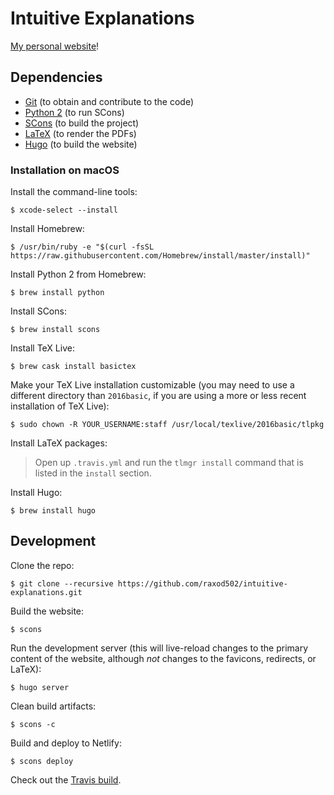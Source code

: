 # Intuitive Explanations

[My personal website][ie]!

## Dependencies

* [Git](https://git-scm.com/) (to obtain and contribute to the code)
* [Python 2](https://www.python.org/) (to run SCons)
* [SCons](http://scons.org/) (to build the project)
* [LaTeX](https://www.latex-project.org/) (to render the PDFs)
* [Hugo](https://gohugo.io/) (to build the website)

### Installation on macOS

Install the command-line tools:

    $ xcode-select --install

Install Homebrew:

    $ /usr/bin/ruby -e "$(curl -fsSL https://raw.githubusercontent.com/Homebrew/install/master/install)"

Install Python 2 from Homebrew:

    $ brew install python

Install SCons:

    $ brew install scons

Install TeX Live:

    $ brew cask install basictex

Make your TeX Live installation customizable (you may need to use a
different directory than `2016basic`, if you are using a more or less
recent installation of TeX Live):

    $ sudo chown -R YOUR_USERNAME:staff /usr/local/texlive/2016basic/tlpkg

Install LaTeX packages:

> Open up `.travis.yml` and run the `tlmgr install` command that is
> listed in the `install` section.

Install Hugo:

    $ brew install hugo

## Development

Clone the repo:

    $ git clone --recursive https://github.com/raxod502/intuitive-explanations.git

Build the website:

    $ scons

Run the development server (this will live-reload changes to the
primary content of the website, although *not* changes to the
favicons, redirects, or LaTeX):

    $ hugo server

Clean build artifacts:

    $ scons -c

Build and deploy to Netlify:

    $ scons deploy

Check out the [Travis build][travis].

[ie]: https://intuitive-explanations.netlify.com/
[travis]: https://travis-ci.org/raxod502/intuitive-explanations
